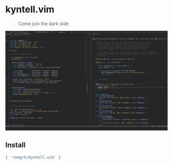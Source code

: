 
# kyntell.vim

> Come join the dark side

![demo](./static/demo.png)

## Install

```lua
{ 'romgrk/kyntell.vim' }
```
